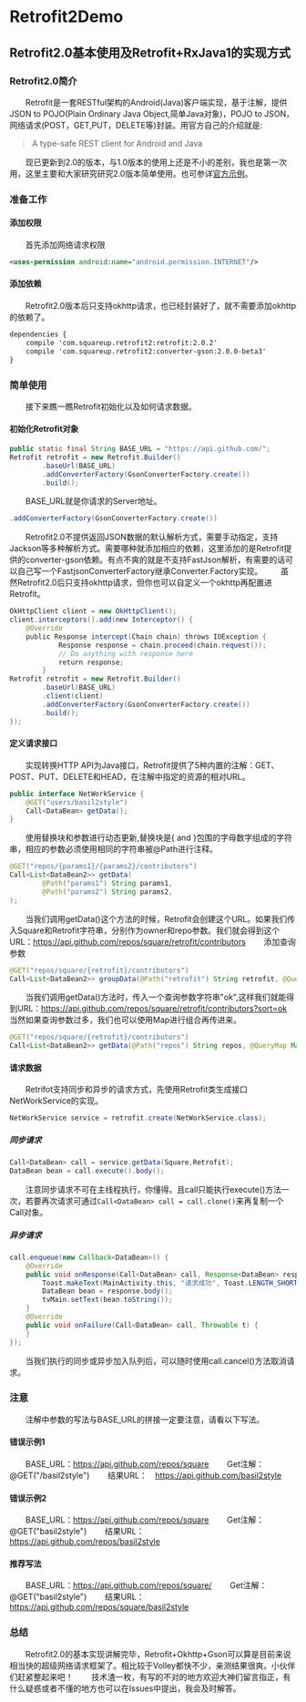 # Retrofit2Demo
## Retrofit2.0基本使用及Retrofit+RxJava1的实现方式
### Retrofit2.0简介  
　　Retrofit是一套RESTful架构的Android(Java)客户端实现，基于注解，提供JSON to POJO(Plain Ordinary Java Object,简单Java对象)，POJO to JSON，网络请求(POST，GET,PUT，DELETE等)封装。用官方自己的介绍就是:
>A type-safe REST client for Android and Java

　　现已更新到2.0的版本，与1.0版本的使用上还是不小的差别，我也是第一次用，这里主要和大家研究研究2.0版本简单使用。也可参详[官方示例](http://square.github.io/retrofit/)。
<!--more-->  
### 准备工作
#### 添加权限
　　首先添加网络请求权限
```xml
<uses-permission android:name="android.permission.INTERNET"/>
```
#### 添加依赖
　　Retrofit2.0版本后只支持okhttp请求，也已经封装好了，就不需要添加okhttp的依赖了。
```xml
dependencies {
    compile 'com.squareup.retrofit2:retrofit:2.0.2'
    compile 'com.squareup.retrofit2:converter-gson:2.0.0-beta3'
}
```
### 简单使用
　　接下来瞧一瞧Retrofit初始化以及如何请求数据。
#### 初始化Retrofit对象
```java
public static final String BASE_URL = "https://api.github.com/";
Retrofit retrofit = new Retrofit.Builder()
        .baseUrl(BASE_URL)
        .addConverterFactory(GsonConverterFactory.create())
        .build();
```
　　BASE_URL就是你请求的Server地址。
```java
.addConverterFactory(GsonConverterFactory.create())
```
　　Retrofit2.0不提供返回JSON数据的默认解析方式，需要手动指定，支持Jackson等多种解析方式。需要哪种就添加相应的依赖，这里添加的是Retrofit提供的converter-gson依赖。有点不爽的就是不支持FastJson解析，有需要的话可以自己写一个FastjsonConverterFactory继承Converter.Factory实现。
　　虽然Retrofit2.0后只支持okhttp请求，但你也可以自定义一个okhttp再配置进Retrofit。
```java
OkHttpClient client = new OkHttpClient();
client.interceptors().add(new Interceptor() {
    @Override
    public Response intercept(Chain chain) throws IOException {
            Response response = chain.proceed(chain.request());
            // Do anything with response here
            return response;
        }
Retrofit retrofit = new Retrofit.Builder()
        .baseUrl(BASE_URL)
        .client(client)
        .addConverterFactory(GsonConverterFactory.create())
        .build();
});
```
#### 定义请求接口
　　实现转换HTTP API为Java接口，Retrofit提供了5种内置的注解：GET、POST、PUT、DELETE和HEAD，在注解中指定的资源的相对URL。
```java
public interface NetWorkService {
	@GET("users/basil2style")
    Call<DataBean> getData();
}
```
　　使用替换块和参数进行动态更新,替换块是{ and }包围的字母数字组成的字符串，相应的参数必须使用相同的字符串被@Path进行注释。
```java
@GET("repos/{params1}/{params2}/contributors")
Call<List<DataBean2>> getData(
        @Path("params1") String params1,
        @Path("params2") String params2,
);
```
　　当我们调用getData()这个方法的时候，Retrofit会创建这个URL。如果我们传入Square和Retrofit字符串，分别作为owner和repo参数。我们就会得到这个URL：https://api.github.com/repos/square/retrofit/contributors
　　添加查询参数
```java
@GET("repos/square/{retrofit}/contributors")
Call<List<DataBean2>> groupData(@Path("retrofit") String retrofit, @Query("sort") String sort);
```
　　当我们调用getData()方法时，传入一个查询参数字符串"ok",这样我们就能得到URL：https://api.github.com/repos/square/retrofit/contributors?sort=ok
　　当然如果查询参数过多，我们也可以使用Map进行组合再传进来。
```java
@GET("repos/square/{retrofit}/contributors")
Call<List<DataBean2>> getData(@Path("repos") String repos, @QueryMap Map<String, String> parameters);
```
#### 请求数据
　　Retrifot支持同步和异步的请求方式，先使用Retrofit类生成接口NetWorkService的实现。
```java
NetWorkService service = retrofit.create(NetWorkService.class);
```
##### 同步请求
```java
Call<DataBean> call = service.getData(Square,Retrofit);
DataBean bean = call.execute().body();
```
　　注意同步请求不可在主线程执行，你懂得。且call只能执行execute()方法一次，若要再次请求可通过`Call<DataBean> call = call.clone()`来再复制一个Call对象。
##### 异步请求
```java
call.enqueue(new Callback<DataBean>() {
    @Override
    public void onResponse(Call<DataBean> call, Response<DataBean> response) {
        Toast.makeText(MainActivity.this, "请求成功", Toast.LENGTH_SHORT).show();
        DataBean bean = response.body();
        tvMain.setText(bean.toString());
    }
    @Override
    public void onFailure(Call<DataBean> call, Throwable t) {
    }
});
```
　　当我们执行的同步或异步加入队列后，可以随时使用call.cancel()方法取消请求。
### 注意
　　注解中参数的写法与BASE_URL的拼接一定要注意，请看以下写法。
#### 错误示例1
　　BASE_URL：https://api.github.com/repos/square
　　Get注解：　@GET("/basil2style")
　　结果URL：　https://api.github.com/basil2style
#### 错误示例2
　　BASE_URL：https://api.github.com/repos/square
　　Get注解：　@GET("basil2style")
　　结果URL：　https://api.github.com/repos/basil2style
#### 推荐写法
　　BASE_URL：https://api.github.com/repos/square/
　　Get注解：　@GET("basil2style")
　　结果URL：　https://api.github.com/repos/square/basil2style
### 总结
　　Retrofit2.0的基本实现讲解完毕，Retrofit+Okhttp+Gson可以算是目前来说相当快的超级网络请求框架了。相比较于Volley都快不少，亲测结果很爽。小伙伴们赶紧整起来吧！
　　技术渣一枚，有写的不对的地方欢迎大神们留言指正，有什么疑惑或者不懂的地方也可以在Issues中提出，我会及时解答。

